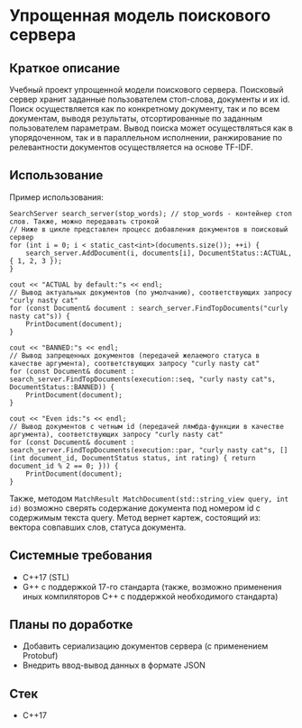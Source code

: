 # Упрощенная модель поискового сервера
## Краткое описание
Учебный проект упрощенной модели поискового сервера.
Поисковый сервер хранит заданные пользователем стоп-слова, документы и их id.
Поиск осуществляется как по конкретному документу, так и по всем документам, выводя результаты, отсортированные по заданным пользователем параметрам.
Вывод поиска может осуществляться как в упорядоченном, так и в параллельном исполнении, ранжирование по релевантности документов осуществляется на основе TF-IDF.
## Использование
Пример использования:
```
SearchServer search_server(stop_words); // stop_words - контейнер стоп слов. Также, можно передавать строкой
// Ниже в цикле представлен процесс добавления документов в поисковый сервер
for (int i = 0; i < static_cast<int>(documents.size()); ++i) {
    search_server.AddDocument(i, documents[i], DocumentStatus::ACTUAL, { 1, 2, 3 });
}

cout << "ACTUAL by default:"s << endl;
// Вывод актуальных документов (по умолчанию), соответствующих запросу "curly nasty cat"
for (const Document& document : search_server.FindTopDocuments("curly nasty cat"s)) {
    PrintDocument(document);
}

cout << "BANNED:"s << endl;
// Вывод запрещенных документов (передачей желаемого статуса в качестве аргумента), соответствующих запросу "curly nasty cat"
for (const Document& document : search_server.FindTopDocuments(execution::seq, "curly nasty cat"s, DocumentStatus::BANNED)) {
    PrintDocument(document);
}

cout << "Even ids:"s << endl;
// Вывод документов с четным id (передачей лямбда-функции в качестве аргумента), соответствующих запросу "curly nasty cat"
for (const Document& document : search_server.FindTopDocuments(execution::par, "curly nasty cat"s, [](int document_id, DocumentStatus status, int rating) { return document_id % 2 == 0; })) {
    PrintDocument(document);
}

```
Также, методом `MatchResult MatchDocument(std::string_view query, int id)` возможно сверять содержание документа под номером id с содержимым текста query. Метод вернет картеж, состоящий из: вектора совпавших слов, статуса документа. 
## Системные требования
* C++17 (STL)
* G++ с поддержкой 17-го стандарта (также, возможно применения иных компиляторов C++ с поддержкой необходимого стандарта)
## Планы по доработке
* Добавить сериализацию документов сервера (с применением Protobuf)
* Внедрить ввод-вывод данных в формате JSON
## Стек
* C++17
